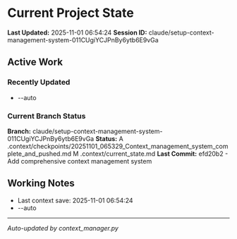 # Current Project State

**Last Updated:** 2025-11-01 06:54:24
**Session ID:** claude/setup-context-management-system-011CUgiYCJPnBy6ytb6E9vGa

## Active Work

### Recently Updated
- --auto

### Current Branch Status

**Branch:** claude/setup-context-management-system-011CUgiYCJPnBy6ytb6E9vGa
**Status:** A  .context/checkpoints/20251101_065329_Context_management_system_complete_and_pushed.md
M  .context/current_state.md
**Last Commit:** efd20b2 - Add comprehensive context management system

## Working Notes

- Last context save: 2025-11-01 06:54:24
- --auto

---

*Auto-updated by context_manager.py*
